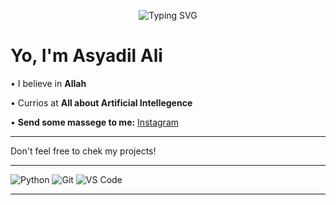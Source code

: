

<!-- Typing SVG -->
<p align="center">
  <img src="https://readme-typing-svg.demolab.com?size=28&duration=3000&color=FF00FF&center=true&vCenter=true&lines=Dreaming+to+create+AGI!" alt="Typing SVG" />
</p>

# Yo, I'm Asyadil Ali

• I believe in **Allah**

• Currios at **All about Artificial   Intellegence** 



• **Send some massege to me:**
[Instagram](https://instagramm.com/as.yadil)



---

Don't feel free to chek my projects!

---
![Python](https://img.shields.io/badge/Python-3776AB?style=flat&logo=python&logoColor=white)
![Git](https://img.shields.io/badge/Git-F05032?style=flat&logo=git&logoColor=white)
![VS Code](https://img.shields.io/badge/VSCode-007ACC?style=flat&logo=visualstudiocode&logoColor=white)

---
